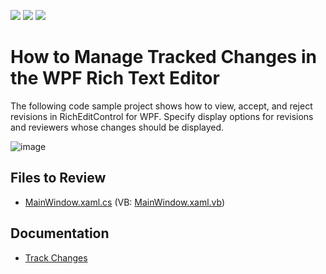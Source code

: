 <!-- default badges list -->
![](https://img.shields.io/endpoint?url=https://codecentral.devexpress.com/api/v1/VersionRange/214212176/21.1.5%2B)
[![](https://img.shields.io/badge/Open_in_DevExpress_Support_Center-FF7200?style=flat-square&logo=DevExpress&logoColor=white)](https://supportcenter.devexpress.com/ticket/details/T827758)
[![](https://img.shields.io/badge/📖_How_to_use_DevExpress_Examples-e9f6fc?style=flat-square)](https://docs.devexpress.com/GeneralInformation/403183)
<!-- default badges end -->
# How to Manage Tracked Changes in the WPF Rich Text Editor

The following code sample project shows how to view, accept, and reject revisions in RichEditControl for WPF. Specify display options for revisions and reviewers whose changes should be displayed.

![image](./media/project_image.png)

## Files to Review

* [MainWindow.xaml.cs](./CS/DXRichEdit_TrackChanges/MainWindow.xaml.cs) (VB: [MainWindow.xaml.vb](./VB/DXRichEdit_TrackChanges/MainWindow.xaml.vb))

## Documentation

* [Track Changes](https://docs.devexpress.com/WPF/401249/controls-and-libraries/rich-text-editor/track-changes)
